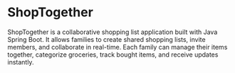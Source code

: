 # ShopTogether
ShopTogether is a collaborative shopping list application built with Java Spring Boot. It allows families to create shared shopping lists, invite members, and collaborate in real-time. Each family can manage their items together, categorize groceries, track bought items, and receive updates instantly.
